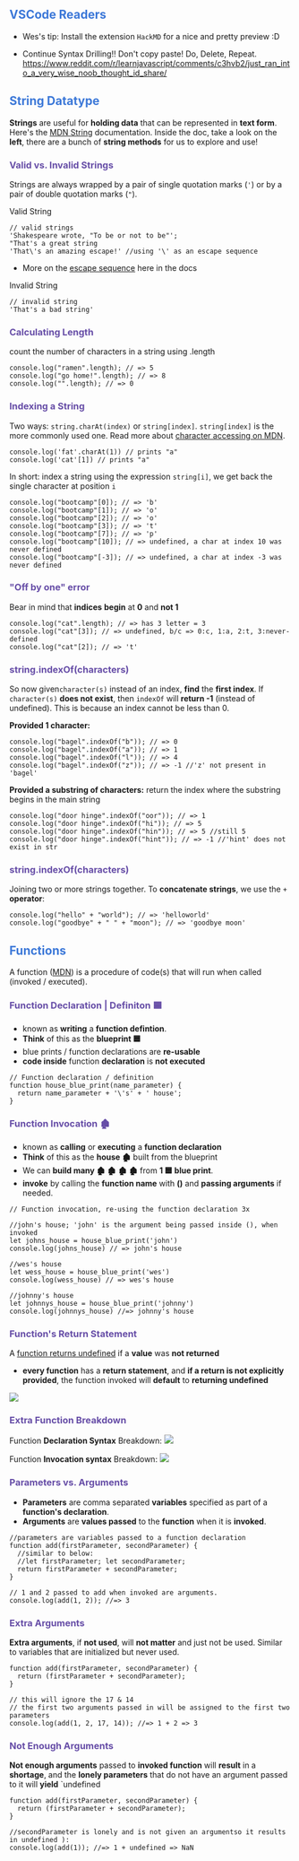 ## <span style="color:#3c78d8;">VSCode Readers </span>
- Wes's tip: Install the extension `HackMD` for a nice and pretty preview :D

- Continue Syntax Drilling!! Don't copy paste! Do, Delete, Repeat.  https://www.reddit.com/r/learnjavascript/comments/c3hvb2/just_ran_into_a_very_wise_noob_thought_id_share/

## <span style="color:#3c78d8;">String Datatype </span>
**Strings** are useful for **holding data** that can be represented in **text form**. Here's the [MDN String](https://developer.mozilla.org/en-US/docs/Web/JavaScript/Reference/Global_Objects/String) documentation. Inside the doc, take a look on the **left**, there are a bunch of **string methods** for us to explore and use! 

### <span style="color:#674ea7;">Valid vs. Invalid Strings</span>
Strings are always wrapped by a pair of single quotation marks (`'`) or by a pair of double quotation marks (`"`).

Valid String
```javascript=
// valid strings
'Shakespeare wrote, "To be or not to be"';
"That's a great string
'That\'s an amazing escape!' //using '\' as an escape sequence
```
- More on the [escape sequence](https://developer.mozilla.org/en-US/docs/Web/JavaScript/Reference/Global_Objects/String#escape_sequences) here in the docs


Invalid String
```javascript=
// invalid string
'That's a bad string'
```

### <span style="color:#674ea7;">Calculating Length</span>
count the number of characters in a string using .length

```javascript=
console.log("ramen".length); // => 5
console.log("go home!".length); // => 8
console.log("".length); // => 0
```

### <span style="color:#674ea7;">Indexing a String</span>
Two ways: `string.charAt(index)` or `string[index]`. `string[index]` is the more commonly used one. Read more about [character accessing on MDN](https://developer.mozilla.org/en-US/docs/Web/JavaScript/Reference/Global_Objects/String#character_access).

```javascript=
console.log('fat'.charAt(1)) // prints "a"
console.log('cat'[1]) // prints "a"
```

In short: index a string using the expression `string[i]`, we get back the single character at position `i`
```javascript=
console.log("bootcamp"[0]); // => 'b'
console.log("bootcamp"[1]); // => 'o'
console.log("bootcamp"[2]); // => 'o'
console.log("bootcamp"[3]); // => 't'
console.log("bootcamp"[7]); // => 'p'
console.log("bootcamp"[10]); // => undefined, a char at index 10 was never defined
console.log("bootcamp"[-3]); // => undefined, a char at index -3 was never defined
```
### <span style="color:#674ea7;">"Off by one" error</span>

Bear in mind that **indices** **begin** at **0** and **not 1**
```javascript=
console.log("cat".length); // => has 3 letter = 3
console.log("cat"[3]); // => undefined, b/c => 0:c, 1:a, 2:t, 3:never-defined 
console.log("cat"[2]); // => 't'
```

### <span style="color:#674ea7;">string.indexOf(characters)</span>
So now given`character(s)` instead of an index, **find** the **first index**. If `character(s)` **does not exist**, then `indexOf` will **return -1** (instead of undefined). This is because an index cannot be less than 0.

**Provided 1 character:**
```javascript=
console.log("bagel".indexOf("b")); // => 0
console.log("bagel".indexOf("a")); // => 1
console.log("bagel".indexOf("l")); // => 4
console.log("bagel".indexOf("z")); // => -1 //'z' not present in 'bagel'
```

**Provided a substring of characters:**
return the index where the substring begins in the main string
```javascript=
console.log("door hinge".indexOf("oor")); // => 1
console.log("door hinge".indexOf("hi")); // => 5
console.log("door hinge".indexOf("hin")); // => 5 //still 5
console.log("door hinge".indexOf("hint")); // => -1 //'hint' does not exist in str
```

### <span style="color:#674ea7;">string.indexOf(characters)</span>
Joining two or more strings together. To **concatenate strings**, we use the `+` **operator**:

```javascript=
console.log("hello" + "world"); // => 'helloworld'
console.log("goodbye" + " " + "moon"); // => 'goodbye moon'
```

## <span style="color:#3c78d8;">Functions </span>
A function ([MDN](https://developer.mozilla.org/en-US/docs/Web/JavaScript/Reference/Statements/function)) is a procedure of code(s) that will run when called (invoked / executed). 
### <span style="color:#674ea7;">Function Declaration | Definiton 🟦</span>
- known as **writing** a **function defintion**.
- **Think** of this as the **blueprint 🟦**
- blue prints / function declarations are **re-usable**
- **code inside** function **declaration** is **not executed** 

```javascript=
// Function declaration / definition
function house_blue_print(name_parameter) {
  return name_parameter + '\'s' + ' house';
}
```

### <span style="color:#674ea7;">Function Invocation 🏚</span>
- known as **calling** or **executing** a **function declaration**
- **Think** of this as the **house 🏚** built from the blueprint
- We can **build many 🏚 🏚 🏚 🏚** from **1 🟦 blue print**.
- **invoke** by calling the **function name** with **()** and **passing arguments** if needed.

```javascript=
// Function invocation, re-using the function declaration 3x

//john's house; 'john' is the argument being passed inside (), when invoked
let johns_house = house_blue_print('john')
console.log(johns_house) // => john's house

//wes's house
let wess_house = house_blue_print('wes')
console.log(wess_house) // => wes's house

//johnny's house
let johnnys_house = house_blue_print('johnny')
console.log(johnnys_house) //=> johnny's house
```

### <span style="color:#674ea7;">Function's Return Statement</span>
A [function returns undefined](https://developer.mozilla.org/en-US/docs/Web/JavaScript/Reference/Global_Objects/undefined#description) if a **value** was **not returned**
- **every function** has a **return statement**, and **if a return is not explicitly provided**, the function invoked will **default**  to **returning undefined**

![](https://i.imgur.com/HBBeRTI.png)


### <span style="color:#674ea7;">Extra Function Breakdown</span>
Function **Declaration Syntax** Breakdown: 
![](https://i.imgur.com/joYXAsw.png)


Function **Invocation syntax** Breakdown:
![](https://i.imgur.com/j7mCnPM.png)

### <span style="color:#674ea7;">Parameters vs. Arguments</span>
- **Parameters** are comma separated **variables** specified as part of a **function's declaration**.
- **Arguments** are **values passed** to the **function** when it is **invoked**.

```javascript=
//parameters are variables passed to a function declaration
function add(firstParameter, secondParameter) {
  //similar to below:
  //let firstParameter; let secondParameter;
  return firstParameter + secondParameter;
}

// 1 and 2 passed to add when invoked are arguments.
console.log(add(1, 2)); //=> 3
```

### <span style="color:#674ea7;">Extra Arguments</span>
**Extra arguments**, if **not used**, will **not matter** and just not be used. Similar to variables that are initialized but never used.
```javascript=
function add(firstParameter, secondParameter) {
  return (firstParameter + secondParameter);
}

// this will ignore the 17 & 14
// the first two arguments passed in will be assigned to the first two parameters
console.log(add(1, 2, 17, 14)); //=> 1 + 2 => 3
```


### <span style="color:#674ea7;">Not Enough Arguments</span>
**Not enough arguments** passed to **invoked function** will **result** in a **shortage**, and the **lonely parameters** that do not have an argument passed to it will **yield** `undefined
```javascript=
function add(firstParameter, secondParameter) {
  return (firstParameter + secondParameter);
}

//secondParameter is lonely and is not given an argumentso it results in undefined ):
console.log(add(1)); //=> 1 + undefined => NaN
```
